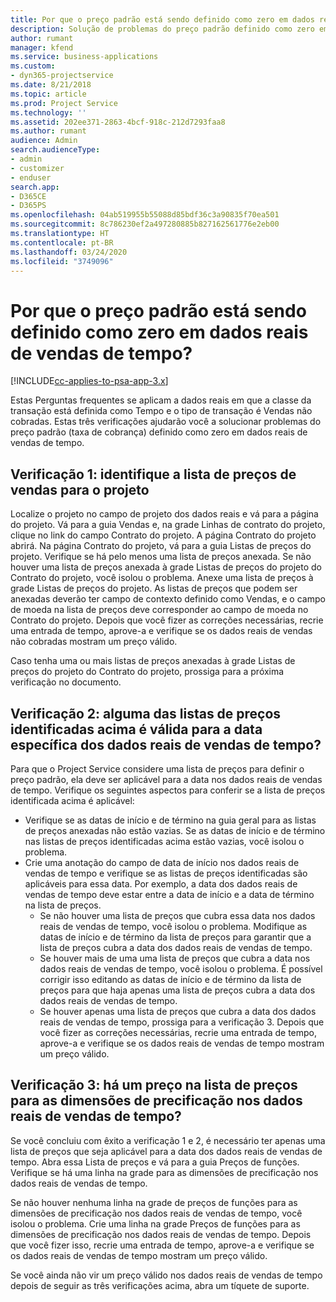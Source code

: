 ```yaml
---
title: Por que o preço padrão está sendo definido como zero em dados reais de vendas de tempo?
description: Solução de problemas do preço padrão definido como zero em dados reais de vendas de tempo.
author: rumant
manager: kfend
ms.service: business-applications
ms.custom:
- dyn365-projectservice
ms.date: 8/21/2018
ms.topic: article
ms.prod: Project Service
ms.technology: ''
ms.assetid: 202ee371-2863-4bcf-918c-212d7293faa8
ms.author: rumant
audience: Admin
search.audienceType:
- admin
- customizer
- enduser
search.app:
- D365CE
- D365PS
ms.openlocfilehash: 04ab519955b55088d85bdf36c3a90835f70ea501
ms.sourcegitcommit: 8c786230ef2a497280885b827162561776e2eb00
ms.translationtype: HT
ms.contentlocale: pt-BR
ms.lasthandoff: 03/24/2020
ms.locfileid: "3749096"
---
```

# <a name="why-is-price-defaulting-to-zero-on-time-sales-actuals"></a>Por que o preço padrão está sendo definido como zero em dados reais de vendas de tempo?

[!INCLUDE[cc-applies-to-psa-app-3.x](../includes/cc-applies-to-psa-app-3x.md)]

Estas Perguntas frequentes se aplicam a dados reais em que a classe da transação está definida como Tempo e o tipo de transação é Vendas não cobradas. Estas três verificações ajudarão você a solucionar problemas do preço padrão (taxa de cobrança) definido como zero em dados reais de vendas de tempo.

## <a name="check-1-identify-the-sales-price-list-for-the-project"></a>Verificação 1: identifique a lista de preços de vendas para o projeto

Localize o projeto no campo de projeto dos dados reais e vá para a página do projeto. Vá para a guia Vendas e, na grade Linhas de contrato do projeto, clique no link do campo Contrato do projeto. A página Contrato do projeto abrirá. Na página Contrato do projeto, vá para a guia Listas de preços do projeto. Verifique se há pelo menos uma lista de preços anexada. Se não houver uma lista de preços anexada à grade Listas de preços do projeto do Contrato do projeto, você isolou o problema. Anexe uma lista de preços à grade Listas de preços do projeto. As listas de preços que podem ser anexadas deverão ter campo de contexto definido como Vendas, e o campo de moeda na lista de preços deve corresponder ao campo de moeda no Contrato do projeto. Depois que você fizer as correções necessárias, recrie uma entrada de tempo, aprove-a e verifique se os dados reais de vendas não cobradas mostram um preço válido. 

Caso tenha uma ou mais listas de preços anexadas à grade Listas de preços do projeto do Contrato do projeto, prossiga para a próxima verificação no documento.

## <a name="check-2-are-any-of-the-price-lists-identified-above-valid-for-the-specific-date-of-the-time-sales-actual"></a>Verificação 2: alguma das listas de preços identificadas acima é válida para a data específica dos dados reais de vendas de tempo?

Para que o Project Service considere uma lista de preços para definir o preço padrão, ela deve ser aplicável para a data nos dados reais de vendas de tempo. Verifique os seguintes aspectos para conferir se a lista de preços identificada acima é aplicável:
- Verifique se as datas de início e de término na guia geral para as listas de preços anexadas não estão vazias. Se as datas de início e de término nas listas de preços identificadas acima estão vazias, você isolou o problema. 
- Crie uma anotação do campo de data de início nos dados reais de vendas de tempo e verifique se as listas de preços identificadas são aplicáveis para essa data. Por exemplo, a data dos dados reais de vendas de tempo deve estar entre a data de início e a data de término na lista de preços. 
    - Se não houver uma lista de preços que cubra essa data nos dados reais de vendas de tempo, você isolou o problema. Modifique as datas de início e de término da lista de preços para garantir que a lista de preços cubra a data dos dados reais de vendas de tempo. 
    - Se houver mais de uma uma lista de preços que cubra a data nos dados reais de vendas de tempo, você isolou o problema. É possível corrigir isso editando as datas de início e de término da lista de preços para que haja apenas uma lista de preços cubra a data dos dados reais de vendas de tempo. 
    - Se houver apenas uma lista de preços que cubra a data dos dados reais de vendas de tempo, prossiga para a verificação 3.
Depois que você fizer as correções necessárias, recrie uma entrada de tempo, aprove-a e verifique se os dados reais de vendas de tempo mostram um preço válido.

## <a name="check-3-is-there-a-price-in-the-price-list-for-the-pricing-dimensions-on-the-time-sales-actual"></a>Verificação 3: há um preço na lista de preços para as dimensões de precificação nos dados reais de vendas de tempo?

Se você concluiu com êxito a verificação 1 e 2, é necessário ter apenas uma lista de preços que seja aplicável para a data dos dados reais de vendas de tempo. Abra essa Lista de preços e vá para a guia Preços de funções. Verifique se há uma linha na grade para as dimensões de precificação nos dados reais de vendas de tempo.

Se não houver nenhuma linha na grade de preços de funções para as dimensões de precificação nos dados reais de vendas de tempo, você isolou o problema. Crie uma linha na grade Preços de funções para as dimensões de precificação nos dados reais de vendas de tempo. Depois que você fizer isso, recrie uma entrada de tempo, aprove-a e verifique se os dados reais de vendas de tempo mostram um preço válido.

Se você ainda não vir um preço válido nos dados reais de vendas de tempo depois de seguir as três verificações acima, abra um tíquete de suporte. 

